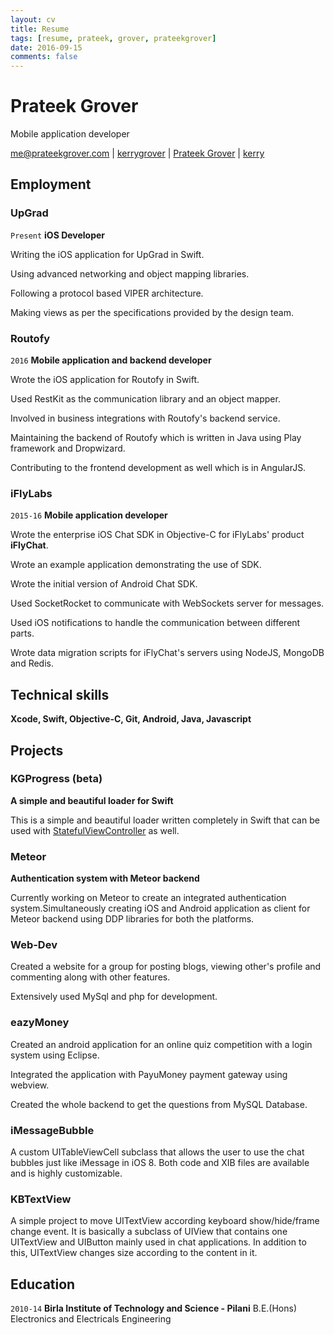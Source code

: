 ```yaml
---
layout: cv
title: Resume
tags: [resume, prateek, grover, prateekgrover]
date: 2016-09-15
comments: false
---
```


# Prateek Grover
Mobile application developer

<div id="webaddress">
<a href="mailto:me@prateekgrover.com">me@prateekgrover.com</a>
|
<i class="fa fa-github"></i> <a href="http://github.com/kerrygrover">kerrygrover</a>
|
<i class="fa fa-linkedin"></i> <a href="https://in.linkedin.com/in/prateekgrover">Prateek Grover</a>
|
<i class="fa fa-stack-overflow"></i> <a href="http://stackoverflow.com/users/4042468/kerry">kerry</a>
</div>

## Employment

### UpGrad

`Present` 
__iOS Developer__

Writing the iOS application for UpGrad in Swift.

Using advanced networking and object mapping libraries.

Following a protocol based VIPER architecture.

Making views as per the specifications provided by the design team.

### Routofy

`2016`
__Mobile application and backend developer__

Wrote the iOS application for Routofy in Swift.

Used RestKit as the communication library and an object mapper.

Involved in business integrations with Routofy's backend service.

Maintaining the backend of Routofy which is written in Java using Play framework and Dropwizard.

Contributing to the frontend development as well which is in AngularJS.

### iFlyLabs

`2015-16`
__Mobile application developer__

Wrote the enterprise iOS Chat SDK in Objective-C for iFlyLabs' product __iFlyChat__.

Wrote an example application demonstrating the use of SDK.

Wrote the initial version of Android Chat SDK.

Used SocketRocket to communicate with WebSockets server for messages.

Used iOS notifications to handle the communication between different parts.

Wrote data migration scripts for iFlyChat's servers using NodeJS, MongoDB and Redis.

## Technical skills

__Xcode, Swift, Objective-C, Git, Android, Java, Javascript__

## Projects

### KGProgress (beta)
__A simple and beautiful loader for Swift__

This is a simple and beautiful loader written completely in Swift that can be used with [StatefulViewController](https://github.com/aschuch/StatefulViewController) as well.

### Meteor
__Authentication system with Meteor backend__

Currently working on Meteor to create an integrated authentication system.Simultaneously creating iOS and Android application as client for Meteor backend using DDP libraries for both the platforms.

### Web-Dev
Created a website for a group for posting blogs, viewing other's profile and commenting along with other features.

Extensively used MySql and php for development.

### eazyMoney
Created an android application for an online quiz competition with a login system using Eclipse.

Integrated the application with PayuMoney payment gateway using webview.

Created the whole backend to get the questions from MySQL Database.

### iMessageBubble
A custom UITableViewCell subclass that allows the user to use the chat bubbles just like iMessage in iOS 8. Both code and XIB files are available and is highly customizable.

### KBTextView
A simple project to move UITextView according keyboard show/hide/frame change event. It is basically a subclass of UIView that contains one UITextView and UIButton mainly used in chat applications. In addition to this, UITextView changes size according to the content in it.

## Education

`2010-14`
__Birla Institute of Technology and Science - Pilani__ B.E.(Hons) Electronics and Electricals Engineering

<!--## References

Available on request. -->

<!-- ### Footer

Last updated: May 2013 -->
